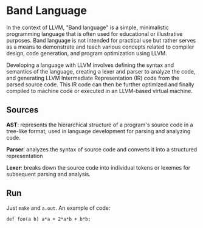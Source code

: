 # Band Language

In the context of LLVM, "Band language" is a simple, minimalistic programming language that is often used for educational or illustrative purposes. Band language is not intended for practical use but rather serves as a means to demonstrate and teach various concepts related to compiler design, code generation, and program optimization using LLVM.

Developing a language with LLVM involves defining the syntax and semantics of the language, creating a lexer and parser to analyze the code, and generating LLVM Intermediate Representation (IR) code from the parsed source code. This IR code can then be further optimized and finally compiled to machine code or executed in an LLVM-based virtual machine.

## Sources

**AST**: represents the hierarchical structure of a program's source code in a tree-like format, used in language development for parsing and analyzing code.

**Parser**: analyzes the syntax of source code and converts it into a structured representation

**Lexer**: breaks down the source code into individual tokens or lexemes for subsequent parsing and analysis.

## Run
Just `make` and `a.out`. An example of code:
```
def foo(a b) a*a + 2*a*b + b*b;
```
